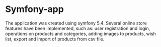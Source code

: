 # Symfony-app
The application was created using symfony 5.4.
Several online store features have been implemented, such as: user registration and login, operations on products and categories, adding images to products, wish list, export and import of products from csv file.